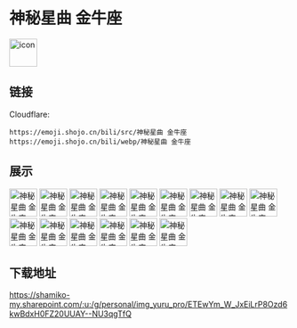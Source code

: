 # 神秘星曲 金牛座
<img src="https://emoji.shojo.cn/bili/src/神秘星曲 金牛座/icon.png" width="50" height="50" alt="icon">

## 链接
Cloudflare:
```
https://emoji.shojo.cn/bili/src/神秘星曲 金牛座
https://emoji.shojo.cn/bili/webp/神秘星曲 金牛座
```
## 展示
<img src="https://emoji.shojo.cn/bili/src/神秘星曲 金牛座/神秘星曲 金牛座-哞.png" width="50" height="50" alt="神秘星曲 金牛座-哞">
<img src="https://emoji.shojo.cn/bili/src/神秘星曲 金牛座/神秘星曲 金牛座-牛币哄哄.png" width="50" height="50" alt="神秘星曲 金牛座-牛币哄哄">
<img src="https://emoji.shojo.cn/bili/src/神秘星曲 金牛座/神秘星曲 金牛座-白白咯.png" width="50" height="50" alt="神秘星曲 金牛座-白白咯">
<img src="https://emoji.shojo.cn/bili/src/神秘星曲 金牛座/神秘星曲 金牛座-久久.png" width="50" height="50" alt="神秘星曲 金牛座-久久">
<img src="https://emoji.shojo.cn/bili/src/神秘星曲 金牛座/神秘星曲 金牛座-酷炸了.png" width="50" height="50" alt="神秘星曲 金牛座-酷炸了">
<img src="https://emoji.shojo.cn/bili/src/神秘星曲 金牛座/神秘星曲 金牛座-欧气满满.png" width="50" height="50" alt="神秘星曲 金牛座-欧气满满">
<img src="https://emoji.shojo.cn/bili/src/神秘星曲 金牛座/神秘星曲 金牛座-锦鲤满满.png" width="50" height="50" alt="神秘星曲 金牛座-锦鲤满满">
<img src="https://emoji.shojo.cn/bili/src/神秘星曲 金牛座/神秘星曲 金牛座-逢考必过.png" width="50" height="50" alt="神秘星曲 金牛座-逢考必过">
<img src="https://emoji.shojo.cn/bili/src/神秘星曲 金牛座/神秘星曲 金牛座-一夜暴富.png" width="50" height="50" alt="神秘星曲 金牛座-一夜暴富">
<img src="https://emoji.shojo.cn/bili/src/神秘星曲 金牛座/神秘星曲 金牛座-金牛星.png" width="50" height="50" alt="神秘星曲 金牛座-金牛星">
<img src="https://emoji.shojo.cn/bili/src/神秘星曲 金牛座/神秘星曲 金牛座-钻牛角尖.png" width="50" height="50" alt="神秘星曲 金牛座-钻牛角尖">
<img src="https://emoji.shojo.cn/bili/src/神秘星曲 金牛座/神秘星曲 金牛座-都是我的.png" width="50" height="50" alt="神秘星曲 金牛座-都是我的">
<img src="https://emoji.shojo.cn/bili/src/神秘星曲 金牛座/神秘星曲 金牛座-有谱.png" width="50" height="50" alt="神秘星曲 金牛座-有谱">
<img src="https://emoji.shojo.cn/bili/src/神秘星曲 金牛座/神秘星曲 金牛座-牛的.png" width="50" height="50" alt="神秘星曲 金牛座-牛的">
<img src="https://emoji.shojo.cn/bili/src/神秘星曲 金牛座/神秘星曲 金牛座-哼.png" width="50" height="50" alt="神秘星曲 金牛座-哼">

## 下载地址

https://shamiko-my.sharepoint.com/:u:/g/personal/img_yuru_pro/ETEwYm_W_JxEiLrP8Ozd6kwBdxH0FZ20UUAY--NU3qgTfQ